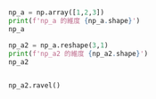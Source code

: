 # 
```python
np_a = np.array([1,2,3])
print(f'np_a 的維度 {np_a.shape}')
np_a
```

```python
np_a2 = np_a.reshape(3,1)
print(f'np_a2 的維度 {np_a2.shape}')
np_a2
```

```python

np_a2.ravel()

```
